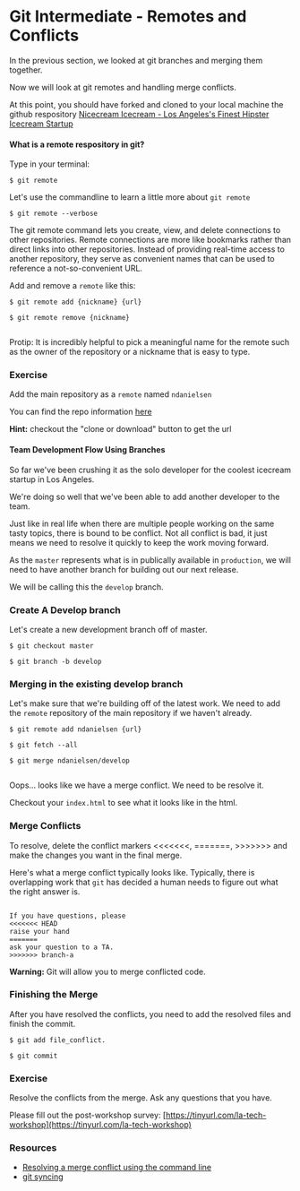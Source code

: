 
# Git Intermediate - Remotes and Conflicts 

In the previous section, we looked at git branches and merging them together.

Now we will look at git remotes and handling merge conflicts.

At this point, you should have forked and cloned to your local machine the github respository [Nicecream Icecream - Los Angeles's Finest Hipster Icecream Startup](https://github.com/ndanielsen/nicecream.github.io)


#### What is a remote respository in git?

Type in your terminal: 

```
$ git remote

```

Let's use the commandline to learn a little more about `git remote`

```
$ git remote --verbose

```


The git remote command lets you create, view, and delete connections to other repositories. Remote connections are more like bookmarks rather than direct links into other repositories. Instead of providing real-time access to another repository, they serve as convenient names that can be used to reference a not-so-convenient URL.


Add and remove a `remote` like this:

```
$ git remote add {nickname} {url}

$ git remote remove {nickname}


```

Protip: It is incredibly helpful to pick a meaningful name for the remote such as the owner of the repository or a nickname that is easy to type.


### Exercise

Add the main repository as a `remote` named `ndanielsen`

You can find the repo information [here](https://github.com/ndanielsen/nicecream.github.io)

**Hint:** checkout the "clone or download" button to get the url

#### Team Development Flow Using Branches

So far we've been crushing it as the solo developer for the coolest icecream startup in Los Angeles.

We're doing so well that we've been able to add another developer to the team.

Just like in real life when there are multiple people working on the same tasty topics, there is bound to be conflict. Not all conflict is bad, it just means we need to resolve it quickly to keep the work moving forward.

As the `master` represents what is in publically available in `production`, we will need to have another branch for building out our next release.

We will be calling this the `develop` branch.


### Create A Develop branch

Let's create a new development branch off of master.

```
$ git checkout master

$ git branch -b develop

```

### Merging in the existing develop branch

Let's make sure that we're building off of the latest work. We need to add the `remote` repository of the main repository if we haven't already.


```
$ git remote add ndanielsen {url}

$ git fetch --all

$ git merge ndanielsen/develop


```

Oops... looks like we have a merge conflict. We need to be resolve it.

Checkout your `index.html` to see what it looks like in the html.


### Merge Conflicts

To resolve, delete the conflict markers <<<<<<<, =======, >>>>>>> and make the changes you want in the final merge.


Here's what a merge conflict typically looks like. Typically, there is overlapping work that `git` has decided a human needs to figure out what the right answer is.


```

If you have questions, please
<<<<<<< HEAD
raise your hand
=======
ask your question to a TA.
>>>>>>> branch-a

```

**Warning:** Git will allow you to merge conflicted code.


### Finishing the Merge

After you have resolved the conflicts, you need to add the resolved files and finish the commit.

```
$ git add file_conflict.

$ git commit

```



### Exercise

Resolve the conflicts from the merge.
Ask any questions that you have.

Please fill out the post-workshop survey: [https://tinyurl.com/la-tech-workshop](https://tinyurl.com/la-tech-workshop)




### Resources

- [Resolving a merge conflict using the command line](https://help.github.com/en/articles/resolving-a-merge-conflict-using-the-command-line)
- [git syncing](https://www.atlassian.com/git/tutorials/syncing)